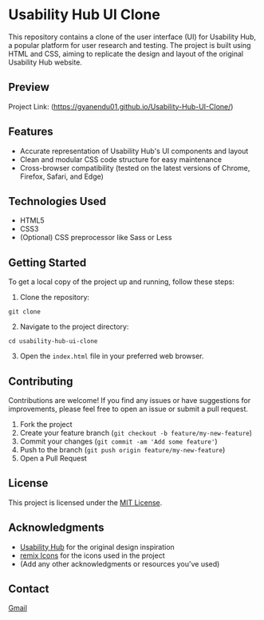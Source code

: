 
# Usability Hub UI Clone

This repository contains a clone of the user interface (UI) for Usability Hub, a popular platform for user research and testing. The project is built using HTML and CSS, aiming to replicate the design and layout of the original Usability Hub website.

## Preview

Project Link: (https://gyanendu01.github.io/Usability-Hub-UI-Clone/)

## Features
- Accurate representation of Usability Hub's UI components and layout
- Clean and modular CSS code structure for easy maintenance
- Cross-browser compatibility (tested on the latest versions of Chrome, Firefox, Safari, and Edge)

## Technologies Used

- HTML5
- CSS3
- (Optional) CSS preprocessor like Sass or Less

## Getting Started

To get a local copy of the project up and running, follow these steps:

1. Clone the repository:

```
git clone
```

2. Navigate to the project directory:

```
cd usability-hub-ui-clone
```

3. Open the `index.html` file in your preferred web browser.

## Contributing

Contributions are welcome! If you find any issues or have suggestions for improvements, please feel free to open an issue or submit a pull request.

1. Fork the project
2. Create your feature branch (`git checkout -b feature/my-new-feature`)
3. Commit your changes (`git commit -am 'Add some feature'`)
4. Push to the branch (`git push origin feature/my-new-feature`)
5. Open a Pull Request

## License

This project is licensed under the [MIT License](LICENSE).

## Acknowledgments

- [Usability Hub](https://usabilityhub.com/) for the original design inspiration
- [remix Icons](https://remixicons.com/) for the icons used in the project
- (Add any other acknowledgments or resources you've used)

## Contact
[Gmail ](gyanenduboitai2004@gmail.com)




